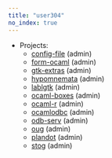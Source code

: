 ```yaml
---
title: "user304"
no_index: true
---
```


* Projects:
  * [config-file](/projects/config-file/) (admin)
  * [form-ocaml](/projects/form-ocaml/) (admin)
  * [gtk-extras](/projects/gtk-extras/) (admin)
  * [hypomnemata](/projects/hypomnemata/) (admin)
  * [lablgtk](/projects/lablgtk/) (admin)
  * [ocaml-boxes](/projects/ocaml-boxes/) (admin)
  * [ocaml-r](/projects/ocaml-r/) (admin)
  * [ocamlodbc](/projects/ocamlodbc/) (admin)
  * [odb-serv](/projects/odb-serv/) (admin)
  * [oug](/projects/oug/) (admin)
  * [plandot](/projects/plandot/) (admin)
  * [stog](/projects/stog/) (admin)
